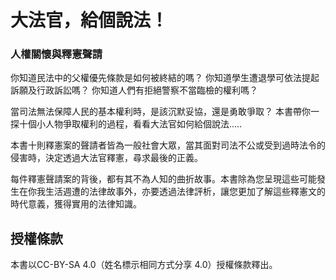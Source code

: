 # 大法官，給個說法！
### 人權關懷與釋憲聲請

你知道民法中的父權優先條款是如何被終結的嗎？
你知道學生遭退學可依法提起訴願及行政訴訟嗎？
你知道人們有拒絕警察不當臨檢的權利嗎？

當司法無法保障人民的基本權利時，是該沉默妥協，還是勇敢爭取？
本書帶你一探十個小人物爭取權利的過程，看看大法官如何給個說法.....

本書十則釋憲案的聲請者皆為一般社會大眾，當其面對司法不公或受到過時法令的侵害時，決定透過大法官釋憲，尋求最後的正義。  
  
每件釋憲聲請案的背後，都有其不為人知的曲折故事。本書除為您呈現這些可能發生在你我生活週遭的法律故事外，亦要透過法律評析，讓您更加了解這些釋憲文的時代意義，獲得實用的法律知識。

## 授權條款

本書以CC-BY-SA 4.0（姓名標示相同方式分享 4.0）授權條款釋出。